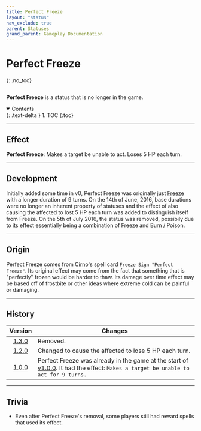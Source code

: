 ```yaml
---
title: Perfect Freeze
layout: "status"
nav_exclude: true
parent: Statuses
grand_parent: Gameplay Documentation
---
```


# Perfect Freeze
{: .no_toc}

<div class="row">
<div class="column content" markdown="1">

**Perfect Freeze** is a status that is no longer in the game.

</div>
<div class="column toc" markdown="1">
<details open markdown="block">
<summary>
Contents
</summary>
{: .text-delta }
1. TOC
{:toc}
</details>
</div>
</div> 

---

## Effect

**Perfect Freeze**: Makes a target be unable to act. Loses 5 HP each turn.

---

## Development

Initially added some time in v0, Perfect Freeze was originally just [Freeze](/game/status/stun) with a longer duration of 9 turns. On the 14th of June, 2016, base durations were no longer an inherent property of statuses and the effect of also causing the affected to lost 5 HP each turn was added to distinguish itself from Freeze. On the 5th of July 2016, the status was removed, possibily due to its effect essentially being a combination of Freeze and Burn / Poison.

---

## Origin

Perfect Freeze comes from [Cirno](https://en.touhouwiki.net/wiki/Cirno)'s spell card `Freeze Sign "Perfect Freeze"`. Its original effect may come from the fact that something that is "perfectly" frozen would be harder to thaw. Its damage over time effect may be based off of frostbite or other ideas where extreme cold can be painful or damaging.

---

## History

| Version | Changes |
| :---: | --- |
| [1.3.0](/game/changelog/v1.html#v1.3.0) | Removed. |
| [1.2.0](/game/changelog/v1.html#v1.2.0) | Changed to cause the affected to lose 5 HP each turn. |
| [1.0.0](/game/changelog/v1.html#v1.0.0) | Perfect Freeze was already in the game at the start of [v1.0.0](/game/changelog/v1.html#v1.0.0). It had the effect: `Makes a target be unable to act for 9 turns.` |

---

## Trivia

- Even after Perfect Freeze's removal, some players still had reward spells that used its effect.